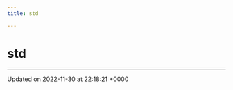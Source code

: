 ```yaml
---
title: std

---
```


# std








-------------------------------

Updated on 2022-11-30 at 22:18:21 +0000